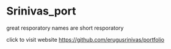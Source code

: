 # Srinivas_port
great resporatory names are short resporatory


click to visit website https://github.com/erugusrinivas/portfolio
